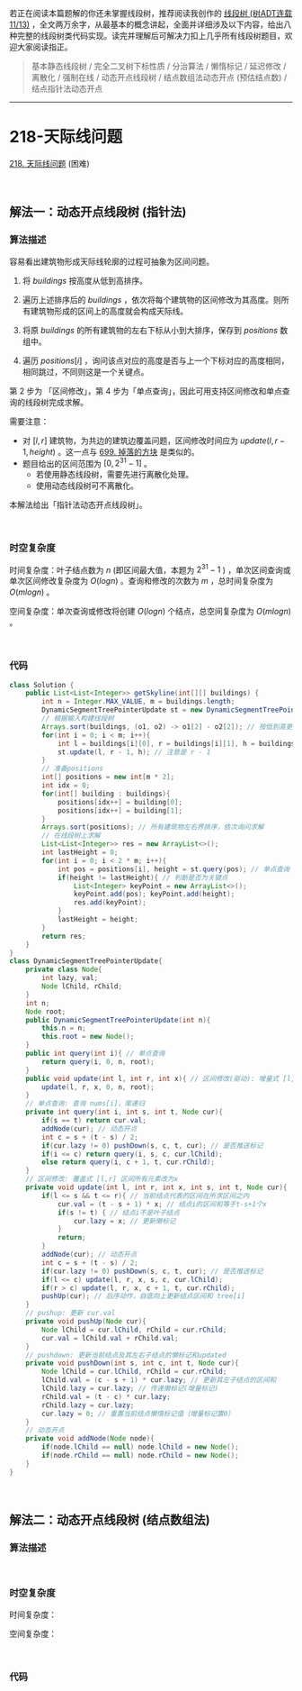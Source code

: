 若正在阅读本篇题解的你还未掌握线段树，推荐阅读我创作的 [线段树 (树ADT连载 11/13)](https://leetcode.cn/circle/discuss/H4aMOn/) ，全文两万余字，从最基本的概念讲起，全面并详细涉及以下内容，给出八种完整的线段树类代码实现。读完并理解后可解决力扣上几乎所有线段树题目，欢迎大家阅读指正。

> 基本静态线段树 / 完全二叉树下标性质 / 分治算法 / 懒惰标记 / 延迟修改 / 离散化 / 强制在线 / 动态开点线段树 / 结点数组法动态开点 (预估结点数) / 结点指针法动态开点 

***

# 218-天际线问题

[218. 天际线问题](https://leetcode.cn/problems/the-skyline-problem/) (困难)

<br />

## 解法一：动态开点线段树 (指针法)

### 算法描述

容易看出建筑物形成天际线轮廓的过程可抽象为区间问题。

1. 将 $buildings$ 按高度从低到高排序。

2. 遍历上述排序后的 $buildings$ ，依次将每个建筑物的区间修改为其高度。则所有建筑物形成的区间上的高度就会构成天际线。

3. 将原 $buildings$ 的所有建筑物的左右下标从小到大排序，保存到 $positions$ 数组中。 

4. 遍历 $positions[i]$ ，询问该点对应的高度是否与上一个下标对应的高度相同，相同跳过，不同则这是一个关键点。 

第 2 步为 「区间修改」，第 4 步为「单点查询」，因此可用支持区间修改和单点查询的线段树完成求解。

需要注意：

- 对 $[l,r]$ 建筑物，为共边的建筑边覆盖问题，区间修改时间应为 $update(l,r-1,height)$ 。这一点与 [699. 掉落的方块](https://leetcode.cn/problems/falling-squares/) 是类似的。
- 题目给出的区间范围为 $[0,2^{31}-1]$ 。
  - 若使用静态线段树，需要先进行离散化处理。
  - 使用动态线段树可不离散化。

本解法给出「指针法动态开点线段树」。

<br />

### 时空复杂度

时间复杂度：叶子结点数为 $n$ (即区间最大值，本题为 $2^{31}-1$ ) ，单次区间查询或单次区间修改复杂度为 $O(logn)$ 。查询和修改的次数为 $m$ ，总时间复杂度为 $O(mlogn)$ 。

空间复杂度：单次查询或修改将创建 $O(logn)$ 个结点，总空间复杂度为 $O(mlogn)$ 。

<br />

### 代码

```java
class Solution {
    public List<List<Integer>> getSkyline(int[][] buildings) {
        int n = Integer.MAX_VALUE, m = buildings.length;
        DynamicSegmentTreePointerUpdate st = new DynamicSegmentTreePointerUpdate(n);
        // 根据输入构建线段树
        Arrays.sort(buildings, (o1, o2) -> o1[2] - o2[2]); // 按低到高更新才能得到正确的轮廓
        for(int i = 0; i < m; i++){
            int l = buildings[i][0], r = buildings[i][1], h = buildings[i][2];
            st.update(l, r - 1, h); // 注意是 r - 1
        }
        // 准备positions
        int[] positions = new int[m * 2];
        int idx = 0;
        for(int[] building : buildings){ 
            positions[idx++] = building[0];
            positions[idx++] = building[1];
        } 
        Arrays.sort(positions); // 所有建筑物左右界排序，依次询问求解
        // 在线段树上求解
        List<List<Integer>> res = new ArrayList<>();
        int lastHeight = 0;
        for(int i = 0; i < 2 * m; i++){
            int pos = positions[i], height = st.query(pos); // 单点查询
            if(height != lastHeight){ // 判断是否为关键点
                List<Integer> keyPoint = new ArrayList<>();
                keyPoint.add(pos); keyPoint.add(height);
                res.add(keyPoint);
            }
            lastHeight = height;
        }
        return res;
    }
}
class DynamicSegmentTreePointerUpdate{
    private class Node{
        int lazy, val;
        Node lChild, rChild;
    }
    int n;
    Node root;
    public DynamicSegmentTreePointerUpdate(int n){
        this.n = n;
        this.root = new Node();
    }
    public int query(int i){ // 单点查询
        return query(i, 0, n, root);
    }
    public void update(int l, int r, int x){ // 区间修改(驱动): 增量式 [l,r] 区间所有元素加上x
        update(l, r, x, 0, n, root);
    }
    // 单点查询: 查询 nums[i]，尾递归
    private int query(int i, int s, int t, Node cur){
        if(s == t) return cur.val;
        addNode(cur); // 动态开点
        int c = s + (t - s) / 2;
        if(cur.lazy != 0) pushDown(s, c, t, cur); // 是否推送标记
        if(i <= c) return query(i, s, c, cur.lChild);
        else return query(i, c + 1, t, cur.rChild);
    }
    // 区间修改: 覆盖式 [l,r] 区间所有元素改为x
    private void update(int l, int r, int x, int s, int t, Node cur){
        if(l <= s && t <= r){ // 当前结点代表的区间在所求区间之内
            cur.val = (t - s + 1) * x; // 结点i的区间和等于t-s+1个x
            if(s != t) { // 结点i不是叶子结点
                cur.lazy = x; // 更新懒标记
            }
            return;
        }
        addNode(cur); // 动态开点
        int c = s + (t - s) / 2;
        if(cur.lazy != 0) pushDown(s, c, t, cur); // 是否推送标记
        if(l <= c) update(l, r, x, s, c, cur.lChild);
        if(r > c) update(l, r, x, c + 1, t, cur.rChild);
        pushUp(cur); // 后序动作，自底向上更新结点区间和 tree[i]
    }
    // pushup: 更新 cur.val
    private void pushUp(Node cur){
        Node lChild = cur.lChild, rChild = cur.rChild;
        cur.val = lChild.val + rChild.val;
    }
    // pushdown: 更新当前结点及其左右子结点的懒标记和updated
    private void pushDown(int s, int c, int t, Node cur){
        Node lChild = cur.lChild, rChild = cur.rChild;
        lChild.val = (c - s + 1) * cur.lazy; // 更新其左子结点的区间和
        lChild.lazy = cur.lazy; // 传递懒标记(增量标记)
        rChild.val = (t - c) * cur.lazy;
        rChild.lazy = cur.lazy;
        cur.lazy = 0; // 重置当前结点懒惰标记值（增量标记置0）
    }
    // 动态开点
    private void addNode(Node node){
        if(node.lChild == null) node.lChild = new Node();
        if(node.rChild == null) node.rChild = new Node();
    }
}
```

<br />

## 解法二：动态开点线段树 (结点数组法)

### 算法描述



<br />

### 时空复杂度

时间复杂度：

空间复杂度：

<br />

### 代码

```java

```

<br />

